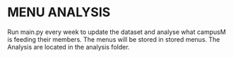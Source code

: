 # MENU ANALYSIS

Run main.py every week to update the dataset and analyse what
campusM is feeding their members. The menus will be stored in
stored menus. The Analysis are located in the analysis folder.